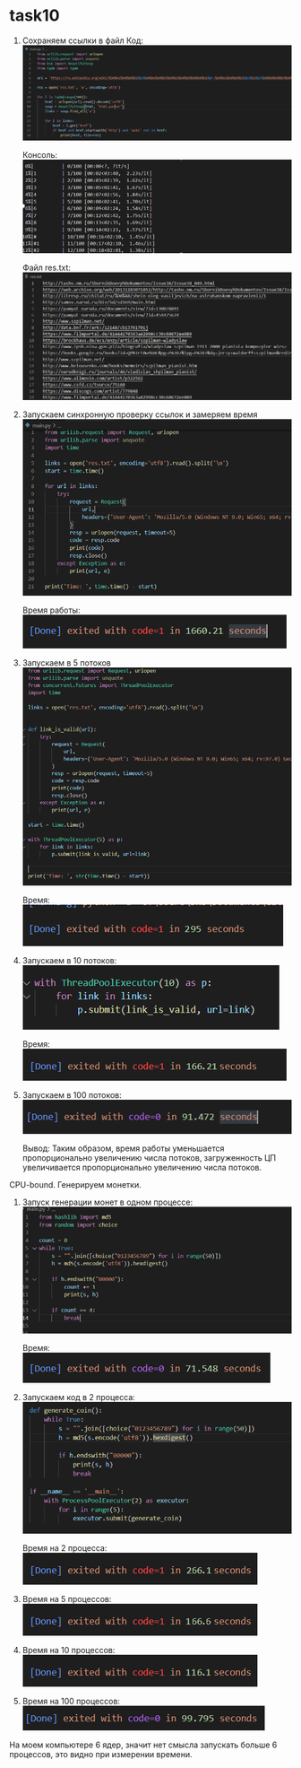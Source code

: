 # task10
1) Сохраняем ссылки в файл
    Код:
    ![alt text](1.png "Код")
    
    Консоль:
    ![alt text](2.png "Консоль")
    
    Файл res.txt:
    ![alt text](3.png "Файл res.txt")
    
2) Запускаем синхронную проверку ссылок и замеряем время
    ![alt text](4.png "Проверка ссылок")
    
    Время работы:
    ![alt text](5.png "Время")
    
3) Запускаем в 5 потоков
   ![alt text](6.png "5 потоков")
   
   Время:
   ![alt text](7.png "Время")
   
4) Запускаем в 10 потоков:
   ![alt text](8.png "10 потоков")
   
   Время:
   ![alt text](9.png "Время")
   
5) Запускаем в 100 потоков:
   ![alt text](10.png "100 потоков")
   
   Вывод:
   Таким образом, время работы уменьшается пропорционально увеличению числа потоков, загруженность ЦП увеличивается пропорционально увеличению числа потоков.
   
CPU-bound. Генерируем монетки. 
1) Запуск генерации монет в одном процессе:
    ![alt text](11.png "Запуск генерации")
    
   Время:
   ![alt text](12.png "Время")
   
2) Запускаем код в 2 процесса:
   ![alt text](13.png "2 процесса")
   
   Время на 2 процесса:
   ![alt text](14.png "время 2 процесса")
   
3) Время на 5 процессов:
   ![alt text](15.png "время 5 процесса")
   
4) Время на 10 процессов:
   ![alt text](16.png "время 10 процесса")
   
5) Время на 100 процессов:
   ![alt text](17.png "время 10 процесса")
   
На моем компьютере 6 ядер, значит нет смысла запускать больше 6 процессов, это видно при измерении времени.
